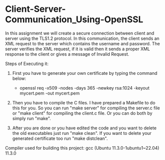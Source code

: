 # Client-Server-Communication_Using-OpenSSL

In this assignment we will create a secure connection between client and server using
the TLS1.2 protocol. In this communication, the client sends an XML request to the
server which contains the username and password. The server verifies the XML
request, if it is valid then it sends a proper XML response to the client or gives a
message of Invalid Request.

Steps of Executing it:

1) First you have to generate your own certificate by typing the command below:
	- openssl req -x509 -nodes -days 365 -newkey rsa:1024 -keyout mycert.pem -out mycert.pem

2) Then you have to compile the C files. I have prepared a Makefile to do this for you.
So you can run "make server" for compiling the server.c file or "make client" for compiling
the client.c file. Or you can do both by simply run "make".

3) After you are done or you have edited the code and you want to delete the old executables
just run "make clean". If you want to delete your generated certificate too run "make distclean".



Compiler used for building this project:
gcc (Ubuntu 11.3.0-1ubuntu1~22.04) 11.3.0
